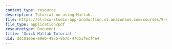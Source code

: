 ```yaml
---
content_type: resource
description: Tutorial on using Matlab.
file: https://ol-ocw-studio-app-production.s3.amazonaws.com/courses/9-913-pattern-recognition-for-machine-vision-fall-2004/ddc01ebee9eb4975867b47db1fecf4e4_class1_04_matlab.pdf
file_type: application/pdf
resourcetype: Document
title: 'Quick Matlab Tutorial '
uid: ddc01ebe-e9eb-4975-867b-47db1fecf4e4
---
```

